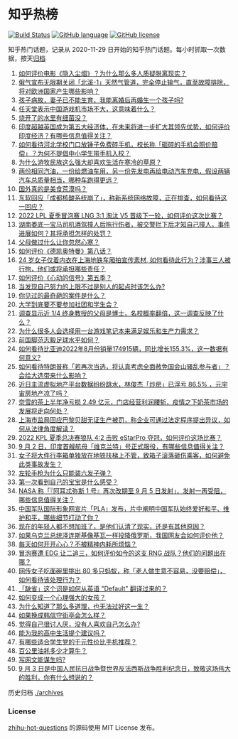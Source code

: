 # 知乎热榜
[![Build Status](https://github.com/ToWeLong/zhihu-hot-questions/workflows/CI/badge.svg)](https://github.com/ToWeLong/zhihu-hot-questions/actions)
[![GitHub language](https://img.shields.io/badge/language-golang-orange.svg)](https://golang.org/)
[![GitHub license](https://img.shields.io/github/license/ToWeLong/zhihu-hot-questions)](https://github.com/ToWeLong/zhihu-hot-questions/blob/main/LICENSE)

知乎热门话题，记录从 2020-11-29 日开始的知乎热门话题。每小时抓取一次数据，按天[归档](./archives)

<!-- BEGIN -->

1. [如何评价电影《隐入尘烟》？为什么那么多人质疑脱离现实？](https://www.zhihu.com/question/550773419)
1. [俄气宣布无限期关闭「北溪-1」天然气管道，完全停止输气，直至故障排除，将对欧洲国家产生哪些影响？](https://www.zhihu.com/question/551520963)
1. [孩子病故，妻子已不能生育，我能离婚后再婚生一个孩子吗?](https://www.zhihu.com/question/547959927)
1. [任天堂表示中国游戏机市场不大，这意味着什么？](https://www.zhihu.com/question/540790032)
1. [烧开了的水里有细菌没？](https://www.zhihu.com/question/546425493)
1. [印度超越英国成为第五大经济体，在未来将进一步扩大其领先优势，如何评价印度经济？有哪些信息值得关注？](https://www.zhihu.com/question/551628137)
1. [如何看待河北学校门口放锤子免费碎手机，校长称「砸碎的手机会照价赔偿」？为何不提倡中小学生带手机入校？](https://www.zhihu.com/question/551583484)
1. [为什么游牧民族这么强大却喜欢生活在寒冷的草原？](https://www.zhihu.com/question/549151853)
1. [两份相同汽油，一份给燃油车用，另一份先发电再给电动汽车充电，假设两辆汽车总质量相当，哪种车跑得更远？](https://www.zhihu.com/question/549701825)
1. [国外真的是美食荒漠吗？](https://www.zhihu.com/question/550298427)
1. [东软回应「成都核酸系统崩了」，称新系统网络故障，正在排查，如何看待这一回应？](https://www.zhihu.com/question/551629967)
1. [2022 LPL 夏季冒泡赛 LNG 3:1 淘汰 V5 晋级下一轮，如何评价这次比赛？](https://www.zhihu.com/question/551626156)
1. [湖南娄底一宝马司机酒驾撞人后拖行伤者，被交警拦下后才知自己撞人，事件进展如何？其将承担怎样的处罚？](https://www.zhihu.com/question/551636846)
1. [父母做过什么让你忽然心寒？](https://www.zhihu.com/question/21890116)
1. [如何评价《德凯奥特曼》第八话？](https://www.zhihu.com/question/551501169)
1. [24 岁女子仅着内衣在上海地铁车厢拍宣传素材, 如何看待此行为？涉事三人被行拘，他们或将承担哪些责任？](https://www.zhihu.com/question/551441460)
1. [如何评价《心动的信号》第五季？](https://www.zhihu.com/question/550837046)
1. [当发现自己努力的上限不过是别人的起点时该怎么办?](https://www.zhihu.com/question/544815358)
1. [你见过的最奇葩的案件是什么？](https://www.zhihu.com/question/347567873)
1. [大学到底要不要参加社团和学生会？](https://www.zhihu.com/question/551437568)
1. [调查显示近 1/4 终身教授的父母是博士，名校概率翻倍，这一调查反映了什么？](https://www.zhihu.com/question/551016756)
1. [为什么很多人会选择用一台游戏笔记本来满足娱乐和生产力需求？](https://www.zhihu.com/question/546734896)
1. [前国脚范志毅足球水平如何？](https://www.zhihu.com/question/359892571)
1. [如何看待比亚迪2022年8月份销量174915辆，同比增长155.3%，这一数据有何意义?](https://www.zhihu.com/question/551454315)
1. [如何看待特朗普称「若再次当选，将认真考虑全面赦免国会山骚乱参与者」？会给大选带来什么影响？](https://www.zhihu.com/question/551389262)
1. [近日主流虚拟地产平台数据纷纷跳水，林俊杰「炒房」已浮亏 86.5% ，元宇宙房地产凉了吗？](https://www.zhihu.com/question/551160733)
1. [奈雪的茶上半年净亏损 2.49 亿元，门店经营利润腰斩，疫情之下奶茶市场的发展将走向何处？](https://www.zhihu.com/question/551196425)
1. [上海市监局回应巴黎贝甜无证生产被罚，称企业可通过法定程序提出异议，如何从法律角度解读？](https://www.zhihu.com/question/551296703)
1. [2022 KPL 夏季总决赛狼队 4:2 击败 eStarPro 夺冠，如何评价这场比赛？](https://www.zhihu.com/question/551665605)
1. [9 月 2 日，印度首艘航母「维克兰特」号正式服役，有哪些信息值得关注？](https://www.zhihu.com/question/551434115)
1. [女子将大件行李箱单独放在地铁扶梯上不管，致箱子滚落砸伤乘客，如何避免此类事故发生？](https://www.zhihu.com/question/551359829)
1. [左轮手枪为什么只能装六发子弹？](https://www.zhihu.com/question/546859975)
1. [第一次看到自己的宝宝是什么感受？](https://www.zhihu.com/question/487954022)
1. [NASA 称「『阿耳忒弥斯 1 号』再次改期至 9 月 5 日发射」，发射一再受阻，哪些信息值得关注？](https://www.zhihu.com/question/550890256)
1. [中国军队国际形象网宣片「PLA」发布，片中阐明中国军队始终爱好和平、维护和平，哪些细节打动了你？](https://www.zhihu.com/question/551553495)
1. [现在的年轻人都不想加班了，是他们认清了现实，还是有其他原因？](https://www.zhihu.com/question/551168378)
1. [如果乌克兰总统泽连斯基像基瓦一样投降俄罗斯，我国网友会如何评价他？](https://www.zhihu.com/question/551374428)
1. [每天如何开开心心？不被精神内耗所烦恼？](https://www.zhihu.com/question/551484554)
1. [冒泡赛遭 EDG 让二追三，如何评价如今的这支 RNG 战队？他们的问题出在哪？](https://www.zhihu.com/question/551455749)
1. [网传女子吃面碗里挑出 80 多只蚂蚁，称「老人做生意不容易，没要赔偿」，如何看待该处理行为？](https://www.zhihu.com/question/551308125)
1. [「缺省」这个词是如何从英语 "Default" 翻译过来的？](https://www.zhihu.com/question/20953160)
1. [如何变成一个心理强大的女孩？](https://www.zhihu.com/question/542764581)
1. [为什么知道了那么多道理，也无法过好这一生？](https://www.zhihu.com/question/550424501)
1. [如果换成韩信守街亭会怎么样？](https://www.zhihu.com/question/403131601)
1. [觉得自己很讨人厌，没有人喜欢自己怎么办?](https://www.zhihu.com/question/551585756)
1. [能为我的高中生活提个建议吗？](https://www.zhihu.com/question/550616983)
1. [有哪些适合学生党的千元性价比手机推荐？](https://www.zhihu.com/question/548115633)
1. [百公里油耗多少才算牛？](https://www.zhihu.com/question/538785399)
1. [写网文能谋生吗?](https://www.zhihu.com/question/542570696)
1. [9 月 3 日是中国人民抗日战争暨世界反法西斯战争胜利纪念日，致敬这场伟大的胜利，你有什么想说的？](https://www.zhihu.com/question/551511190)

<!-- END -->

历史归档 [./archives](./archives)


### License
[zhihu-hot-questions](https://github.com/towelong/zhihu-hot-questions) 的源码使用 MIT License 发布。